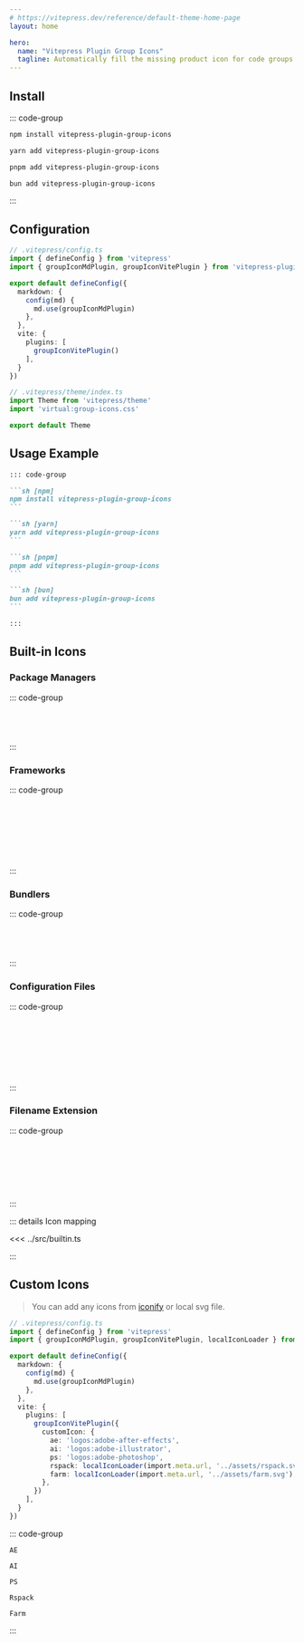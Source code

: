 ```yaml
---
# https://vitepress.dev/reference/default-theme-home-page
layout: home

hero:
  name: "Vitepress Plugin Group Icons"
  tagline: Automatically fill the missing product icon for code groups.
---
```


## Install

::: code-group

```sh [npm]
npm install vitepress-plugin-group-icons
```

```sh [yarn]
yarn add vitepress-plugin-group-icons
```

```sh [pnpm]
pnpm add vitepress-plugin-group-icons
```

```sh [bun]
bun add vitepress-plugin-group-icons
```

:::

## Configuration

```ts {3,8,13}
// .vitepress/config.ts
import { defineConfig } from 'vitepress'
import { groupIconMdPlugin, groupIconVitePlugin } from 'vitepress-plugin-group-icons'

export default defineConfig({
  markdown: {
    config(md) {
      md.use(groupIconMdPlugin)
    },
  },
  vite: {
    plugins: [
      groupIconVitePlugin()
    ],
  }
})
```

```ts {3}
// .vitepress/theme/index.ts
import Theme from 'vitepress/theme'
import 'virtual:group-icons.css'

export default Theme
```

## Usage Example

````md
::: code-group

```sh [npm]
npm install vitepress-plugin-group-icons
```

```sh [yarn]
yarn add vitepress-plugin-group-icons
```

```sh [pnpm]
pnpm add vitepress-plugin-group-icons
```

```sh [bun]
bun add vitepress-plugin-group-icons
```

:::
````

## Built-in Icons

### Package Managers

::: code-group

``` [npm]
```

``` [yarn]
```

``` [pnpm]
```

``` [bun]
```

:::

### Frameworks

::: code-group

``` [Vue]
```

``` [Svelte]
```

``` [Angular]
```

``` [React]
```

``` [Solid]
```

``` [Astro]
```

``` [Next]
```

``` [Nuxt]
```

:::

### Bundlers

::: code-group

``` [Rollup]
```

``` [Webpack]
```

``` [Vite]
```

``` [esbuild]
```

:::

### Configuration Files

::: code-group

``` [package.json]
```

``` [tsconfig.json]
```

``` [eslint.config.js]
```

``` [.gitignore]
```

``` [.env]
```

``` [.vscode/settings.json]
```

``` [tailwind.config.js]
```

``` [uno.config.ts]
```

:::

### Filename Extension

::: code-group

``` [foo.ts]
```

``` [bar.ts]
```

``` [foo.js]
```

``` [foo.md]
```

``` [foo.py]
```

``` [foo.yml]
```

``` [foo.ico]
```

:::

::: details Icon mapping

<<< ../src/builtin.ts

:::

## Custom Icons

> You can add any icons from [iconify](https://icon-sets.iconify.design/) or local svg file.

```ts {3,14-20}
// .vitepress/config.ts
import { defineConfig } from 'vitepress'
import { groupIconMdPlugin, groupIconVitePlugin, localIconLoader } from 'vitepress-plugin-group-icons'

export default defineConfig({
  markdown: {
    config(md) {
      md.use(groupIconMdPlugin)
    },
  },
  vite: {
    plugins: [
      groupIconVitePlugin({
        customIcon: {
          ae: 'logos:adobe-after-effects',
          ai: 'logos:adobe-illustrator',
          ps: 'logos:adobe-photoshop',
          rspack: localIconLoader(import.meta.url, '../assets/rspack.svg'),
          farm: localIconLoader(import.meta.url, '../assets/farm.svg'),
        },
      })
    ],
  }
})
```

::: code-group

``` [AE]
AE
```

``` [AI]
AI
```

``` [PS]
PS
```

``` [Rspack]
Rspack
```

``` [Farm]
Farm
```

:::
